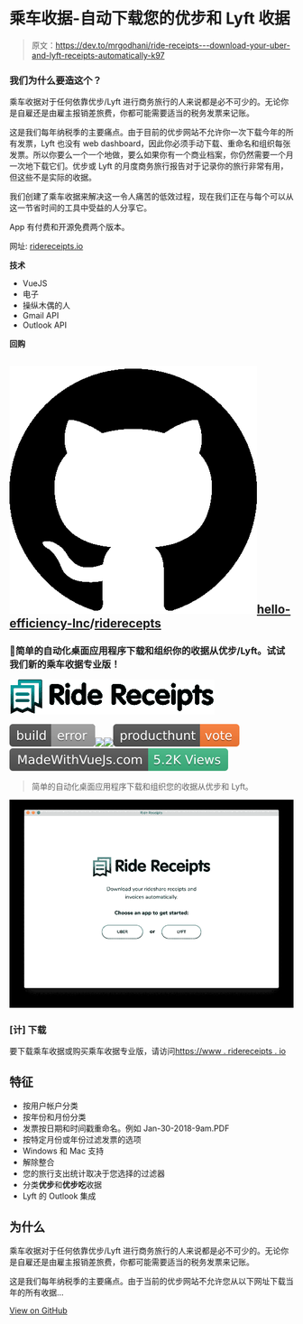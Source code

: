 # 乘车收据-自动下载您的优步和 Lyft 收据

> 原文：<https://dev.to/mrgodhani/ride-receipts---download-your-uber-and-lyft-receipts-automatically-k97>

### 我们为什么要造这个？

乘车收据对于任何依靠优步/Lyft 进行商务旅行的人来说都是必不可少的。无论你是自雇还是由雇主报销差旅费，你都可能需要适当的税务发票来记账。

这是我们每年纳税季的主要痛点。由于目前的优步网站不允许你一次下载今年的所有发票，Lyft 也没有 web dashboard，因此你必须手动下载、重命名和组织每张发票。所以你要么一个一个地做，要么如果你有一个商业档案，你仍然需要一个月一次地下载它们。优步或 Lyft 的月度商务旅行报告对于记录你的旅行非常有用，但这些不是实际的收据。

我们创建了乘车收据来解决这一令人痛苦的低效过程，现在我们正在与每个可以从这一节省时间的工具中受益的人分享它。

App 有付费和开源免费两个版本。

网址: [ridereceipts.io](https://ridereceipts.io)

**技术**

*   VueJS
*   电子
*   操纵木偶的人
*   Gmail API
*   Outlook API

**回购**

## ![GitHub logo](img/a73f630113876d78cff79f59c2125b24.png)[hello-efficiency-Inc](https://github.com/hello-efficiency-inc)/[riderecepts](https://github.com/hello-efficiency-inc/ridereceipts)

### 🚕简单的自动化桌面应用程序下载和组织你的收据从优步/Lyft。试试我们新的乘车收据专业版！

<article class="markdown-body entry-content container-lg" itemprop="text">

[![Ride Receipts](img/fd5cf74ce3ddc476c443fb43ad4bdd14.png)](https://raw.githubusercontent.com/hello-efficiency-inc/ridereceipts/master/static/ride-receipts.svg)

[![](img/49b4c52a653fd0e674b8c99e7b1f857c.png)](https://travis-ci.org/ridereceipts/ridereceipts)[![](img/c8756a6f210f3444a3cb8785c2cc910a.png)](https://david-dm.org/hello-efficiency-inc/ridereceipts)[![](img/675ebed1c9c9926e584af5bfdd907faf.png)](https://david-dm.org/hello-efficiency-inc/ridereceipts?type=dev "devDependencies status")[![](img/b428fec70d8bb7d06005afaeceb5c2a6.png)](https://www.producthunt.com/posts/uber-run)[![](img/82cb513cc332561dcce1ae06f8222aeb.png)](https://madewithvuejs.com/p/ride-receipts/shield-link "MadeWithVueJs.com Shield")

> 简单的自动化桌面应用程序下载和组织您的收据从优步和 Lyft。

[![screenshot](img/0b5d4181543d4147f743b036a03cd470.png)](https://raw.githubusercontent.com/hello-efficiency-inc/ridereceipts/master//ridereceipt-app.png)

### [计] 下载

要下载乘车收据或购买乘车收据专业版，请访问[https://www . ridereceipts . io](https://www.ridereceipts.io)

## 特征

*   按用户帐户分类
*   按年份和月份分类
*   发票按日期和时间戳重命名。例如 Jan-30-2018-9am.PDF
*   按特定月份或年份过滤发票的选项
*   Windows 和 Mac 支持
*   解除整合
*   您的旅行支出统计取决于您选择的过滤器
*   分类**优步**和**优步吃**收据
*   Lyft 的 Outlook 集成

## 为什么

乘车收据对于任何依靠优步/Lyft 进行商务旅行的人来说都是必不可少的。无论你是自雇还是由雇主报销差旅费，你都可能需要适当的税务发票来记账。

这是我们每年纳税季的主要痛点。由于当前的优步网站不允许您从以下网址下载当年的所有收据…

</article>

[View on GitHub](https://github.com/hello-efficiency-inc/ridereceipts)